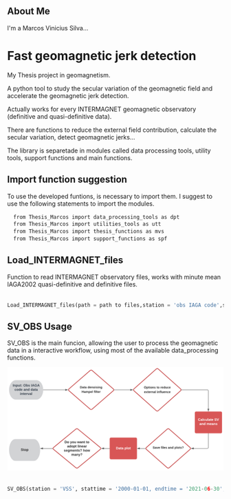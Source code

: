 
##  About Me
I'm a Marcos Vinicius Silva...


# Fast geomagnetic jerk detection 
My Thesis project in geomagnetism.

A python tool to study the secular variation of the geomagnetic field and accelerate the geomagnetic jerk detection.

Actually works for every INTERMAGNET geomagnetic observatory (definitive and quasi-definitive data).

There are functions to reduce the external field contribution, calculate the secular variation, detect geomagnetic jerks...

The library is separetade in modules called data processing tools, utility tools, support functions and main functions. 



## Import function suggestion

To use the developed funtions, is necessary to import them. I suggest to use the following statements to import the modules.

```bash
  from Thesis_Marcos import data_processing_tools as dpt
  from Thesis_Marcos import utilities_tools as utt
  from Thesis_Marcos import thesis_functions as mvs
  from Thesis_Marcos import support_functions as spf
```


## Load_INTERMAGNET_files

Function to read INTERMAGNET observatory files, works with minute mean IAGA2002 quasi-definitive and definitive files. 

```python

Load_INTERMAGNET_files(path = path to files,station = 'obs IAGA code',starttime = 'yyyy-mm-dd',endtime = 'yyyy-mm-dd')

```

## SV_OBS Usage

SV_OBS is the main funcion, allowing the user to process the geomagnetic data in a interactive workflow, using most of the available data_processing functions.

![](figures/worflow.png)

```python

SV_OBS(station = 'VSS', stattime = '2000-01-01, endtime = '2021-06-30', plot_chaos = True, convert_HDZ_to_XYZ = True)
```

